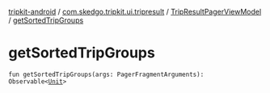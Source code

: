 [tripkit-android](../../index.md) / [com.skedgo.tripkit.ui.tripresult](../index.md) / [TripResultPagerViewModel](index.md) / [getSortedTripGroups](./get-sorted-trip-groups.md)

# getSortedTripGroups

`fun getSortedTripGroups(args: PagerFragmentArguments): Observable<`[`Unit`](https://kotlinlang.org/api/latest/jvm/stdlib/kotlin/-unit/index.html)`>`